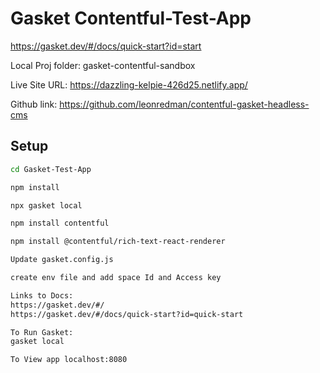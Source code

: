 # Gasket Contentful-Test-App

https://gasket.dev/#/docs/quick-start?id=start

Local Proj folder: gasket-contentful-sandbox

Live Site URL: https://dazzling-kelpie-426d25.netlify.app/

Github link: https://github.com/leonredman/contentful-gasket-headless-cms

## Setup

```bash
cd Gasket-Test-App

npm install

npx gasket local

npm install contentful

npm install @contentful/rich-text-react-renderer

Update gasket.config.js

create env file and add space Id and Access key

Links to Docs:
https://gasket.dev/#/
https://gasket.dev/#/docs/quick-start?id=quick-start

To Run Gasket:
gasket local

To View app localhost:8080

```
